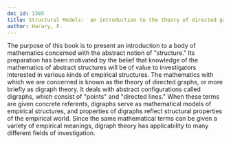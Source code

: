 ```yaml
---
doc_id: 1385
title: Structural Models:  an introduction to the theory of directed graphs
author: Harary, F.
---
```


The purpose of this book is to present an introduction to a body of
mathematics concerned with the abstract notion of "structure."  Its
preparation has been motivated by the belief that knowledge of the
mathematics of abstract structures will be of value to investigators
interested in various kinds of empirical structures.  The mathematics
with which we are concerned is known as the theory of directed graphs,
or more briefly as digraph theory.  It deals with abstract configurations
called digraphs, which consist of "points" and "directed lines."  When
these terms are given concrete referents, digraphs serve as mathematical
models of empirical structures, and properties of digraphs reflect
structural properties of the empirical world.  Since the same mathematical
terms can be given a variety of empirical meanings, digraph theory has
applicability to many different fields of investigation.